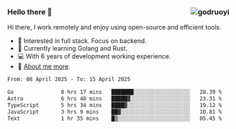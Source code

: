 ### Hello there 👋 <img align="right" src="https://github-readme-stats.vercel.app/api?username=godruoyi&show_icons=true" alt="godruoyi" />

Hi there, I work remotely and enjoy using open-source and efficient tools.

- 🔭 Interested in full stack. Focus on backend.
- 🌱 Currently learning Golang and Rust.
- 💻 With 6 years of development working experience.
- 👒 [About me more](https://godruoyi.com/posts/about-godruoyi).



<!--START_SECTION:waka-->

```txt
From: 08 April 2025 - To: 15 April 2025

Go               8 hrs 17 mins   ███████░░░░░░░░░░░░░░░░░░   28.39 %
Astro            6 hrs 48 mins   █████▓░░░░░░░░░░░░░░░░░░░   23.31 %
TypeScript       5 hrs 34 mins   ████▓░░░░░░░░░░░░░░░░░░░░   19.12 %
JavaScript       3 hrs 9 mins    ██▓░░░░░░░░░░░░░░░░░░░░░░   10.81 %
Text             1 hr 35 mins    █▒░░░░░░░░░░░░░░░░░░░░░░░   05.45 %
```

<!--END_SECTION:waka-->
